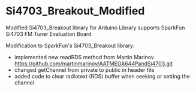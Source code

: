 # Si4703_Breakout_Modified
Modified Si4703_Breakout library for Arduino
Library supports SparkFun Si4703 FM Tuner Evaluation Board

Modification to SparkFun's Si4703_Breakout library:
- implemented new readRDS method from Martin Marinov <https://github.com/martinmarinov/AATMEGA644PandSi4703.git>
- changed getChannel from private to public in header file
- added code to clear radiotext (RDS) buffer when seeking or setting the channel
